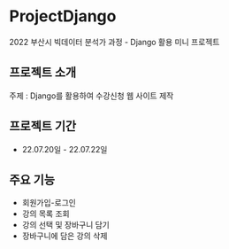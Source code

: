 # ProjectDjango
2022 부산시 빅데이터 분석가 과정 - Django 활용 미니 프로젝트
<br>

## 프로젝트 소개
주제 : Django를 활용하여 수강신청 웹 사이트 제작

## 프로젝트 기간
* 22.07.20일 - 22.07.22일

## 주요 기능
- 회원가입-로그인
- 강의 목록 조회
- 강의 선택 및 장바구니 담기
- 장바구니에 담은 강의 삭제
 
